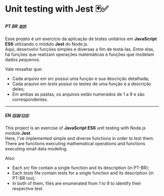 # Unit testing with Jest 🃏✅

##### PT.BR 🇧🇷
Esse projeto é um exercício da aplicação de testes unitários em **JavaScript ES6** utilizando o módulo **Jest** do Node.js. <br>
Aqui, desenvolvi funções simples e diversas a fim de testá-las. Entre elas, há funções que realizam operações matemáticas e funções que modelam dados pequenos. <br>

Vale ressaltar que:
- Cada arquivo em _src_ possui uma função e sua descrição detalhada;
- Cada arquivo em _tests_ possui os testes de uma função e a descrição deles;
- Em ambas as pastas, os arquivos estão numerados de 1 a 9 e são correspondentes.

<hr>

##### EN 🇬🇧/🇺🇸
This project is an exercise of **JavaScript ES6** unit testing with Node.js module **Jest**. <br>
Here, I've implemented simple and diverse functions in order to test them. There are functions executing mathematical operations and functions executing small data modeling. <br>

Also:
- Each _src_ file contain a single function and its description (in PT-BR);
- Each _tests_ file contain tests for a single function and its description (in PT-BR too);
- In both of them, files are enumerated from 1 to 9 to identify their respective test.
